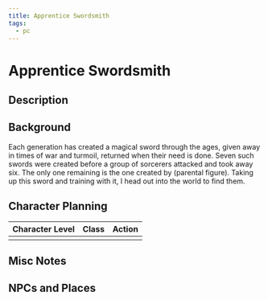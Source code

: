 ```yaml
---
title: Apprentice Swordsmith
tags:
  - pc
---
```

# Apprentice Swordsmith

## Description

## Background
Each generation has created a magical sword through the ages, given away in times of war and turmoil, returned when their need is done. Seven such swords were created before a group of sorcerers attacked and took away six. The only one remaining is the one created by (parental figure). Taking up this sword and training with it, I head out into the world to find them.

## Character Planning
| Character Level | Class | Action |
| --------------- | ----- | ------ |
|                 |       |        |

## Misc Notes

## NPCs and Places

